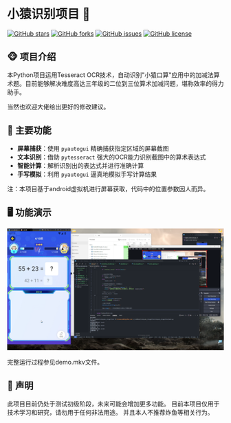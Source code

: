 # 小猿识别项目 🐒


[![GitHub stars](https://img.shields.io/github/stars/Jesse-Plcx/xiaoyuan_recognition.svg)](https://github.com/Jesse-Plcx/xiaoyuan_recognition/stargazers)
[![GitHub forks](https://img.shields.io/github/forks/Jesse-Plcx/xiaoyuan_recognition.svg)](https://github.com/Jesse-Plcx/xiaoyuan_recognition/network)
[![GitHub issues](https://img.shields.io/github/issues/Jesse-Plcx/xiaoyuan_recognition.svg)](https://github.com/Jesse-Plcx/xiaoyuan_recognition/issues)
[![GitHub license](https://img.shields.io/github/license/Jesse-Plcx/xiaoyuan_recognition.svg)](https://github.com/Jesse-Plcx/xiaoyuan_recognition/blob/master/LICENSE)


## 🐵 项目介绍
本Python项目运用Tesseract OCR技术，自动识别"小猿口算"应用中的加减法算术题。目前能够解决难度高达三年级的二位到三位算术加减问题，堪称效率的得力助手。

当然也欢迎大佬给出更好的修改建议。

## 🚀 主要功能

- **屏幕捕获**：使用 `pyautogui` 精确捕获指定区域的屏幕截图
- **文本识别**：借助 `pytesseract` 强大的OCR能力识别截图中的算术表达式
- **智能计算**：解析识别出的表达式并进行准确计算
- **手写模拟**：利用 `pyautogui` 逼真地模拟手写计算结果

注：本项目基于android虚拟机进行屏幕获取，代码中的位置参数因人而异。

## 🖥️ 功能演示

![功能演示](./demo.png)

完整运行过程参见demo.mkv文件。

## 🚨 声明
此项目目前仍处于测试初级阶段，未来可能会增加更多功能。
目前本项目仅用于技术学习和研究，请勿用于任何非法用途。
并且本人不推荐炸鱼等相关行为。
